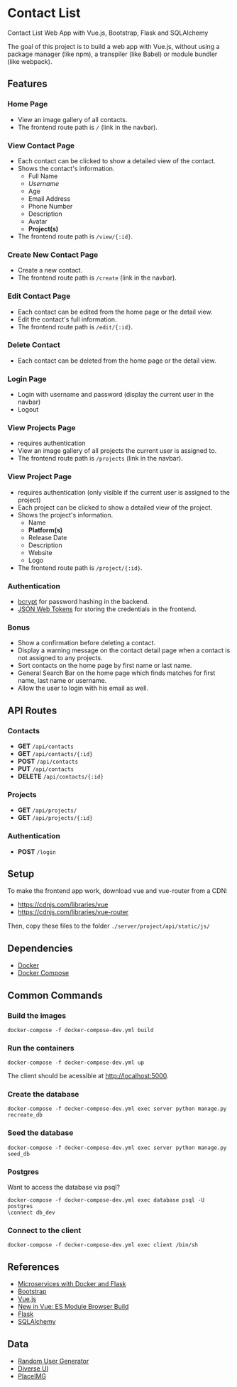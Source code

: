 # Contact List

Contact List Web App with Vue.js, Bootstrap, Flask and SQLAlchemy

The goal of this project is to build a web app with Vue.js, without using a package manager (like npm), a transpiler (like Babel) or module bundler (like webpack).

## Features

### Home Page
* View an image gallery of all contacts.
* The frontend route path is `/` (link in the navbar).

### View Contact Page
* Each contact can be clicked to show a detailed view of the contact.
* Shows the contact's information.
  * Full Name
  * *Username*
  * Age
  * Email Address
  * Phone Number
  * Description
  * Avatar
  * **Project(s)**
* The frontend route path is `/view/{:id}`.

### Create New Contact Page
* Create a new contact.
* The frontend route path is `/create` (link in the navbar).

### Edit Contact Page
* Each contact can be edited from the home page or the detail view.
* Edit the contact's full information.
* The frontend route path is `/edit/{:id}`.

### Delete Contact
* Each contact can be deleted from the home page or the detail view.

### Login Page
* Login with username and password (display the current user in the navbar)
* Logout

### View Projects Page
* requires authentication
* View an image gallery of all projects the current user is assigned to.
* The frontend route path is `/projects` (link in the navbar).

### View Project Page
* requires authentication (only visible if the current user is assigned to the project)
* Each project can be clicked to show a detailed view of the project.
* Shows the project's information.
  * Name
  * **Platform(s)**
  * Release Date
  * Description
  * Website
  * Logo
* The frontend route path is `/project/{:id}`.

### Authentication
* [bcrypt](https://en.wikipedia.org/wiki/Bcrypt) for password hashing in the backend.
* [JSON Web Tokens](https://jwt.io/) for storing the credentials in the frontend.

### Bonus
* Show a confirmation before deleting a contact.
* Display a warning message on the contact detail page when a contact is not assigned to any projects.
* Sort contacts on the home page by first name or last name.
* General Search Bar on the home page which finds matches for first name, last name or username.
* Allow the user to login with his email as well.

## API Routes

### Contacts
* **GET** `/api/contacts`
* **GET** `/api/contacts/{:id}`
* **POST** `/api/contacts`
* **PUT** `/api/contacts`
* **DELETE** `/api/contacts/{:id}`

### Projects
* **GET** `/api/projects/`
* **GET** `/api/projects/{:id}`

### Authentication
* **POST** `/login`

## Setup
To make the frontend app work, download vue and vue-router from a CDN:
* https://cdnjs.com/libraries/vue
* https://cdnjs.com/libraries/vue-router

Then, copy these files to the folder `./server/project/api/static/js/`

## Dependencies
* [Docker](https://www.docker.com/)
* [Docker Compose](https://docs.docker.com/compose/)

## Common Commands

### Build the images

`docker-compose -f docker-compose-dev.yml build`

### Run the containers

`docker-compose -f docker-compose-dev.yml up`

The client should be acessible at [http://localhost:5000](http://localhost:5000).

### Create the database

`docker-compose -f docker-compose-dev.yml exec server python manage.py recreate_db`

### Seed the database

`docker-compose -f docker-compose-dev.yml exec server python manage.py seed_db`

### Postgres

Want to access the database via psql?

```
docker-compose -f docker-compose-dev.yml exec database psql -U postgres
\connect db_dev
```

### Connect to the client

`docker-compose -f docker-compose-dev.yml exec client /bin/sh`

## References
* [Microservices with Docker and Flask](https://github.com/testdrivenio/testdriven-app-2.4)
* [Bootstrap](https://getbootstrap.com/)
* [Vue.js](https://vuejs.org/)
* [New in Vue: ES Module Browser Build](https://vuejsdevelopers.com/2019/02/04/vue-es-module-browser-build/)
* [Flask](https://palletsprojects.com/p/flask/)
* [SQLAlchemy](https://www.sqlalchemy.org/)

## Data
* [Random User Generator](https://randomuser.me/)
* [Diverse UI](https://diverseui.com/)
* [PlaceIMG](https://placeimg.com/)
